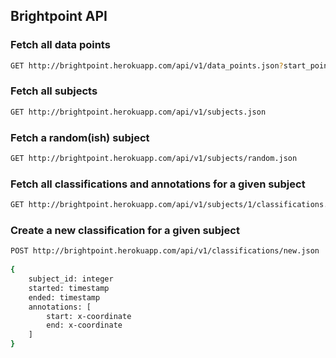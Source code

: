 ## Brightpoint API

### Fetch all data points

```bash
GET http://brightpoint.herokuapp.com/api/v1/data_points.json?start_point=390&size=100
```

### Fetch all subjects

```bash
GET http://brightpoint.herokuapp.com/api/v1/subjects.json
```

### Fetch a random(ish) subject

```bash
GET http://brightpoint.herokuapp.com/api/v1/subjects/random.json
```

### Fetch all classifications and annotations for a given subject

```bash
GET http://brightpoint.herokuapp.com/api/v1/subjects/1/classifications.json
```

### Create a new classification for a given subject

```bash
POST http://brightpoint.herokuapp.com/api/v1/classifications/new.json
				
{
	subject_id: integer
	started: timestamp
	ended: timestamp
	annotations: [
		start: x-coordinate
		end: x-coordinate
	]
}
```